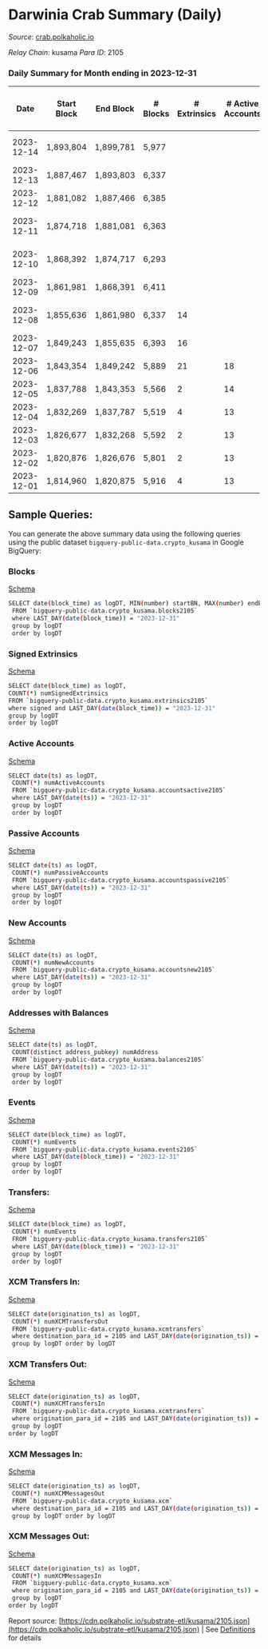 # Darwinia Crab Summary (Daily)

_Source_: [crab.polkaholic.io](https://crab.polkaholic.io)

*Relay Chain*: kusama
*Para ID*: 2105



### Daily Summary for Month ending in 2023-12-31


| Date    | Start Block | End Block | # Blocks | # Extrinsics | # Active Accounts | # Passive Accounts | # New Accounts | # Addresses | # Events  | # Transfers ($USD) | # XCM Transfers In ($USD) | # XCM Transfers Out ($USD) | # XCM In | # XCM Out | Issues |
|---------|-------------|-----------|----------|--------------|-------------------|--------------------|----------------|-------------|-----------|--------------------|---------------------------|----------------------------|----------|-----------|--------|
| 2023-12-14 | 1,893,804 | 1,899,781 | 5,977 |  |  |  |  |  |  |   |   |   |  |  | 1 missing (0.02%) |
| 2023-12-13 | 1,887,467 | 1,893,803 | 6,337 |  |  |  |  |  |  |   |   |   |  |  |  |
| 2023-12-12 | 1,881,082 | 1,887,466 | 6,385 |  |  |  |  |  |  |   |   |   |  |  |  |
| 2023-12-11 | 1,874,718 | 1,881,081 | 6,363 |  |  |  |  |  |  |   |   |   |  |  | 1 missing (0.02%) |
| 2023-12-10 | 1,868,392 | 1,874,717 | 6,293 |  |  |  |  |  |  |   |   |   |  |  | 33 missing (0.52%) |
| 2023-12-09 | 1,861,981 | 1,868,391 | 6,411 |  |  |  |  |  |  |   |   |   |  |  |  |
| 2023-12-08 | 1,855,636 | 1,861,980 | 6,337 | 14 |  |  |  | 5,508 | 18,894 | 1,389 ($118.39) |   |   |  |  | 8 missing (0.13%) |
| 2023-12-07 | 1,849,243 | 1,855,635 | 6,393 | 16 |  |  |  | 5,506 | 21,722 | 894 ($8.88) |   |   |  |  |  |
| 2023-12-06 | 1,843,354 | 1,849,242 | 5,889 | 21 | 18 | 260 |  | 5,506 | 28,350 | 977 ($6.90) |   |   |  |  |  |
| 2023-12-05 | 1,837,788 | 1,843,353 | 5,566 | 2 | 14 | 271 | 1 | 5,506 | 15,058 | 1,111 ($12.72) |   |   |  |  |  |
| 2023-12-04 | 1,832,269 | 1,837,787 | 5,519 | 4 | 13 | 272 | 2 | 5,505 | 15,648 | 950 ($70.22) |   |   |  |  |  |
| 2023-12-03 | 1,826,677 | 1,832,268 | 5,592 | 2 | 13 | 253 |  | 5,503 | 13,189 | 757 ($6.76) |   |   |  |  |  |
| 2023-12-02 | 1,820,876 | 1,826,676 | 5,801 | 2 | 13 | 259 | 1 | 5,503 | 13,610 | 826 ($9.26) |   |   |  |  |  |
| 2023-12-01 | 1,814,960 | 1,820,875 | 5,916 | 4 | 13 | 254 |  | 5,502 | 13,685 | 812 ($6.23) |   |   |  |  |  |

## Sample Queries:
You can generate the above summary data using the following queries using the public dataset `bigquery-public-data.crypto_kusama` in Google BigQuery:


### Blocks 

[Schema](https://github.com/colorfulnotion/substrate-etl/blob/main/schema/blocks.json)

```bash
SELECT date(block_time) as logDT, MIN(number) startBN, MAX(number) endBN, COUNT(*) numBlocks 
 FROM `bigquery-public-data.crypto_kusama.blocks2105`  
 where LAST_DAY(date(block_time)) = "2023-12-31" 
 group by logDT 
 order by logDT
```

### Signed Extrinsics 

[Schema](https://github.com/colorfulnotion/substrate-etl/blob/main/schema/extrinsics.json)

```bash
SELECT date(block_time) as logDT, 
COUNT(*) numSignedExtrinsics 
FROM `bigquery-public-data.crypto_kusama.extrinsics2105`  
where signed and LAST_DAY(date(block_time)) = "2023-12-31" 
group by logDT 
order by logDT
```

### Active Accounts 

[Schema](https://github.com/colorfulnotion/substrate-etl/blob/main/schema/accountsactive.json)

```bash
SELECT date(ts) as logDT, 
 COUNT(*) numActiveAccounts 
 FROM `bigquery-public-data.crypto_kusama.accountsactive2105` 
 where LAST_DAY(date(ts)) = "2023-12-31" 
 group by logDT 
 order by logDT
```

### Passive Accounts 

[Schema](https://github.com/colorfulnotion/substrate-etl/blob/main/schema/accountspassive.json)

```bash
SELECT date(ts) as logDT, 
 COUNT(*) numPassiveAccounts 
 FROM `bigquery-public-data.crypto_kusama.accountspassive2105` 
 where LAST_DAY(date(ts)) = "2023-12-31" 
 group by logDT 
 order by logDT
```

### New Accounts 

[Schema](https://github.com/colorfulnotion/substrate-etl/blob/main/schema/accountsnew.json)

```bash
SELECT date(ts) as logDT, 
 COUNT(*) numNewAccounts 
 FROM `bigquery-public-data.crypto_kusama.accountsnew2105` 
 where LAST_DAY(date(ts)) = "2023-12-31" 
 group by logDT
 order by logDT
```

### Addresses with Balances 

[Schema](https://github.com/colorfulnotion/substrate-etl/blob/main/schema/balances.json)

```bash
SELECT date(ts) as logDT,
 COUNT(distinct address_pubkey) numAddress 
 FROM `bigquery-public-data.crypto_kusama.balances2105` 
 where LAST_DAY(date(ts)) = "2023-12-31" 
 group by logDT 
 order by logDT
```

### Events 

[Schema](https://github.com/colorfulnotion/substrate-etl/blob/main/schema/events.json)

```bash
SELECT date(block_time) as logDT, 
 COUNT(*) numEvents 
 FROM `bigquery-public-data.crypto_kusama.events2105` 
 where LAST_DAY(date(block_time)) = "2023-12-31" 
 group by logDT 
 order by logDT
```

### Transfers:

[Schema](https://github.com/colorfulnotion/substrate-etl/blob/main/schema/transfers.json)

```bash
SELECT date(block_time) as logDT, 
 COUNT(*) numEvents 
 FROM `bigquery-public-data.crypto_kusama.transfers2105` 
 where LAST_DAY(date(block_time)) = "2023-12-31" 
 group by logDT 
 order by logDT
```

### XCM Transfers In: 

[Schema](https://github.com/colorfulnotion/substrate-etl/blob/main/schema/xcmtransfers.json)

```bash
SELECT date(origination_ts) as logDT, 
 COUNT(*) numXCMTransfersOut 
 FROM `bigquery-public-data.crypto_kusama.xcmtransfers` 
 where destination_para_id = 2105 and LAST_DAY(date(origination_ts)) = "2023-12-31" 
 group by logDT order by logDT
```

### XCM Transfers Out: 

[Schema](https://github.com/colorfulnotion/substrate-etl/blob/main/schema/xcmtransfers.json)

```bash
SELECT date(origination_ts) as logDT, 
 COUNT(*) numXCMTransfersIn 
 FROM `bigquery-public-data.crypto_kusama.xcmtransfers` 
 where origination_para_id = 2105 and LAST_DAY(date(origination_ts)) = "2023-12-31" 
 group by logDT 
order by logDT
```

### XCM Messages In: 

[Schema](https://github.com/colorfulnotion/substrate-etl/blob/main/schema/xcm.json)

```bash
SELECT date(origination_ts) as logDT, 
 COUNT(*) numXCMMessagesOut 
 FROM `bigquery-public-data.crypto_kusama.xcm` 
 where destination_para_id = 2105 and LAST_DAY(date(origination_ts)) = "2023-12-31" 
 group by logDT order by logDT
```

### XCM Messages Out: 

[Schema](https://github.com/colorfulnotion/substrate-etl/blob/main/schema/xcm.json)

```bash
SELECT date(origination_ts) as logDT, 
 COUNT(*) numXCMMessagesIn 
 FROM `bigquery-public-data.crypto_kusama.xcm` 
 where origination_para_id = 2105 and LAST_DAY(date(origination_ts)) = "2023-12-31" 
 group by logDT 
order by logDT
```


Report source: [https://cdn.polkaholic.io/substrate-etl/kusama/2105.json](https://cdn.polkaholic.io/substrate-etl/kusama/2105.json) | See [Definitions](/DEFINITIONS.md) for details

